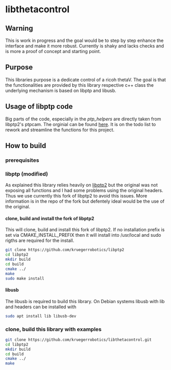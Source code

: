 # libthetacontrol

## Warning

This is work in progress and the goal would be to step by step enhance the interface and make it more robust. Currently is shaky and lacks checks and is more a proof of concept and starting point.

## Purpose

This libraries purpose is a dedicate control of a ricoh thetaV. The goal is that the functionalities are provided by this library respective c++ class the underlying mechanism is based on libptp and libusb.

## Usage of libptp code

Big parts of the code, especially in the *ptp_helpers* are directly taken from libptp2's ptpcam. The orginial can be found [here](http://libptp.sourceforge.net/). It is on the todo list to rework and streamline the functions for this project.

## How to build

### prerequisites

### libptp (modified)

As explained this library relies heavily on [libptp2](http://libptp.sourceforge.net/) but the original was not exposing all functions and I had some problems using the original headers. Thus we use currently this fork of libptp2 to avoid this issues. More information is in the repo of the fork but defentely ideal would be the use of the original.

#### clone, build and install the fork of libptp2

This will clone, build and install this fork of libptp2. If no installation prefix is set via CMAKE_INSTALL_PREFIX then it will install into /usr/local and sudo rigths are required for the install.

``` bash 
git clone https://github.com/kruegerrobotics/libptp2
cd libptp2
mkdir build
cd build
cmake ../
make 
sudo make install
```

#### libusb

The libusb is required to build this library. On Debian systems libusb with lib and headers can be installed with

``` bash
sudo apt install lib libusb-dev 
```

### clone, build this library with examples

``` bash 
git clone https://github.com/kruegerrobotics/libthetacontrol.git
cd libptp2
mkdir build
cd build
cmake ../
make 
